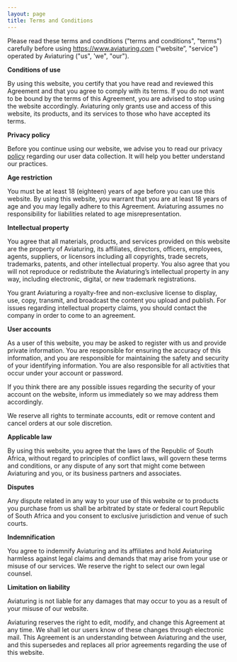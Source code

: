 ```yaml
---
layout: page
title: Terms and Conditions
---
```


Please read these terms and conditions ("terms and conditions", "terms") carefully before using https://www.aviaturing.com (“website”, "service") operated by Aviaturing ("us", 'we", "our").

**Conditions of use**

By using this website, you certify that you have read and reviewed this Agreement and that you agree to comply with its terms. If you do not want to be bound by the terms of this Agreement, you are advised to stop using the website accordingly. Aviaturing only grants use and access of this website, its products, and its services to those who have accepted its terms.

**Privacy policy**

Before you continue using our website, we advise you to read our privacy [policy](https://www.aviaturing.com/terms) regarding our user data collection. It will help you better understand our practices.

**Age restriction**

You must be at least 18 (eighteen) years of age before you can use this website. By using this website, you warrant that you are at least 18 years of age and you may legally adhere to this Agreement. Aviaturing assumes no responsibility for liabilities related to age misrepresentation.

**Intellectual property**

You agree that all materials, products, and services provided on this website are the property of Aviaturing, its affiliates, directors, officers, employees, agents, suppliers, or licensors including all copyrights, trade secrets, trademarks, patents, and other intellectual property. You also agree that you will not reproduce or redistribute the Aviaturing’s intellectual property in any way, including electronic, digital, or new trademark registrations.

You grant Aviaturing a royalty-free and non-exclusive license to display, use, copy, transmit, and broadcast the content you upload and publish. For issues regarding intellectual property claims, you should contact the company in order to come to an agreement.

**User accounts**

As a user of this website, you may be asked to register with us and provide private information. You are responsible for ensuring the accuracy of this information, and you are responsible for maintaining the safety and security of your identifying information. You are also responsible for all activities that occur under your account or password.

If you think there are any possible issues regarding the security of your account on the website, inform us immediately so we may address them accordingly.

We reserve all rights to terminate accounts, edit or remove content and cancel orders at our sole discretion.

**Applicable law**

By using this website, you agree that the laws of the Republic of South Africa, without regard to principles of conflict laws, will govern these terms and conditions, or any dispute of any sort that might come between Aviaturing and you, or its business partners and associates.

**Disputes**

Any dispute related in any way to your use of this website or to products you purchase from us shall be arbitrated by state or federal court Republic of South Africa and you consent to exclusive jurisdiction and venue of such courts.

**Indemnification**

You agree to indemnify Aviaturing and its affiliates and hold Aviaturing harmless against legal claims and demands that may arise from your use or misuse of our services. We reserve the right to select our own legal counsel. 

**Limitation on liability**

Aviaturing is not liable for any damages that may occur to you as a result of your misuse of our website.

Aviaturing reserves the right to edit, modify, and change this Agreement at any time. We shall let our users know of these changes through electronic mail. This Agreement is an understanding between Aviaturing and the user, and this supersedes and replaces all prior agreements regarding the use of this website.
